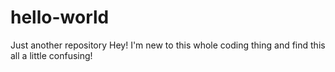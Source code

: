 # hello-world
Just another repository
Hey! I'm new to this whole coding thing and find this all a little confusing!
